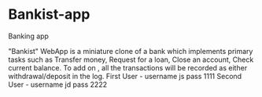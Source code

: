 # Bankist-app

Banking app

"Bankist" WebApp is a miniature clone of a bank which implements primary tasks such as Transfer money, Request for a loan, Close an account, Check current balance. To add on , all the transactions will be recorded as either withdrawal/deposit in the log.
First User - username js pass 1111
Second User - username jd pass 2222
